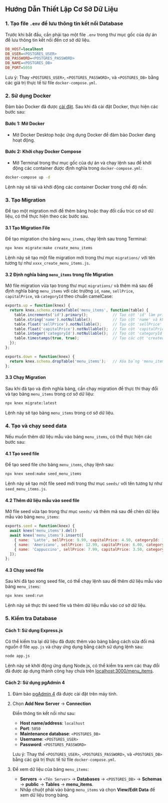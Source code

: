 ## Hướng Dẫn Thiết Lập Cơ Sở Dữ Liệu

### 1. Tạo file `.env` để lưu thông tin kết nối Database

Trước khi bắt đầu, cần phải tạo một file `.env` trong thư mục gốc của dự án để lưu thông tin kết nối đến cơ sở dữ liệu.

```ini
DB_HOST=localhost
DB_USER=<POSTGRES_USER>
DB_PASSWORD=<POSTGRES_PASSWORD>
DB_NAME=<POSTGRES_DB>
DB_PORT=5050
```

Lưu ý: Thay `<POSTGRES_USER>`, `<POSTGRES_PASSWORD>`, và `<POSTGRES_DB>` bằng các giá trị thực tế từ file `docker-compose.yml`.

### 2. Sử dụng Docker

Đảm bảo Docker đã được [cài đặt](https://docs.docker.com/desktop/setup/install/windows-install/). Sau khi đã cài đặt Docker, thực hiện các bước sau:

#### Bước 1: Mở Docker
- Mở Docker Desktop hoặc ứng dụng Docker để đảm bảo Docker đang hoạt động.

#### Bước 2: Khởi chạy Docker Compose
- Mở Terminal trong thư mục gốc của dự án và chạy lệnh sau để khởi động các container được định nghĩa trong `docker-compose.yml`:

```bash
docker-compose up -d
```

Lệnh này sẽ tải và khởi động các container Docker trong chế độ nền.

### 3. Tạo Migration

Để tạo một migration mới để thêm bảng hoặc thay đổi cấu trúc cơ sở dữ liệu, có thể thực hiện theo các bước sau.

#### 3.1 Tạo Migration File

Để tạo migration cho bảng `menu_items`, chạy lệnh sau trong Terminal:

```bash
npx knex migrate:make create_menu_items
```

Lệnh này sẽ tạo một file migration mới trong thư mục `migrations/` với tên tương tự như `xxxx_create_menu_items.js`.

#### 3.2 Định nghĩa bảng `menu_items` trong file Migration

Mở file migration vừa tạo trong thư mục `migrations/` và thêm mã sau để định nghĩa bảng `menu_items` với các trường `id`, `name`, `sellPrice`, `capitalPrice`, và `categoryId` theo chuẩn camelCase:

```js
exports.up = function(knex) {
  return knex.schema.createTable('menu_items', function(table) {
    table.increments('id').primary();           // Tạo cột 'id' làm primary key
    table.string('name').notNullable();         // Tạo cột 'name' và không cho phép giá trị null
    table.float('sellPrice').notNullable();     // Tạo cột 'sellPrice' và không cho phép giá trị null
    table.float('capitalPrice').notNullable();  // Tạo cột 'capitalPrice' và không cho phép giá trị null
    table.integer('categoryId').notNullable();  // Tạo cột 'categoryId' và không cho phép giá trị null
    table.timestamps(true, true);               // Tạo các cột 'created_at' và 'updated_at'
  });
};

exports.down = function(knex) {
  return knex.schema.dropTable('menu_items');   // Xóa bảng 'menu_items' nếu rollback
};
```

#### 3.3 Chạy Migration

Sau khi đã tạo và định nghĩa bảng, cần chạy migration để thực thi thay đổi và tạo bảng `menu_items` trong cơ sở dữ liệu:

```bash
npx knex migrate:latest
```

Lệnh này sẽ tạo bảng `menu_items` trong cơ sở dữ liệu.

### 4. Tạo và chạy seed data

Nếu muốn thêm dữ liệu mẫu vào bảng `menu_items`, có thể thực hiện các bước sau:

#### 4.1 Tạo seed file

Để tạo seed file cho bảng `menu_items`, chạy lệnh sau:

```bash
npx knex seed:make seed_menu_items
```

Lệnh này sẽ tạo một file seed mới trong thư mục `seeds/` với tên tương tự như `seed_menu_items.js`.

#### 4.2 Thêm dữ liệu mẫu vào seed file

Mở file seed vừa tạo trong thư mục `seeds/` và thêm mã sau để chèn dữ liệu mẫu vào bảng `menu_items`:

```js
exports.seed = function(knex) {
  await knex('menu_items').del()
  await knex('menu_items').insert([
    { name: 'Latte', sellPrice: 9.99, capitalPrice: 4.50, categoryId: 1 },
    { name: 'Americano', sellPrice: 12.99, capitalPrice: 6.00, categoryId: 2 },
    { name: 'Cappuccino', sellPrice: 7.99, capitalPrice: 3.50, categoryId: 3 },
  ]);
};
```

#### 4.3 Chạy seed file

Sau khi đã tạo xong seed file, có thể chạy lệnh sau để thêm dữ liệu mẫu vào bảng `menu_items`:

```bash
npx knex seed:run
```

Lệnh này sẽ thực thi seed file và thêm dữ liệu mẫu vào cơ sở dữ liệu.



### 5. Kiểm tra Database

#### Cách 1: Sử dụng Express.js

Có thể kiểm tra lại dữ liệu đã được thêm vào bảng bằng cách sửa đổi mã nguồn ở file `app.js` và chạy ứng dụng bằng cách sử dụng lệnh sau:

```bash
node app.js
```

Lệnh này sẽ khởi động ứng dụng Node.js, có thể kiểm tra xem các thay đổi đã được áp dụng thành công hay chưa trên [localhost:3000/menu_items](localhost:3000/menu_items).

#### Cách 2: Sử dụng pgAdmin 4

1. Đảm bảo [pgAdmin 4](https://www.postgresql.org/download/windows/) đã được cài đặt trên máy tính.

2. Chọn **Add New Server** -> **Connection**

   Điền thông tin kết nối như sau:
    - **Host name/address**: `localhost`
    - **Port**: `5050`
    - **Maintenance database**: `<POSTGRES_DB>`
    - **Username**: `<POSTGRES_USER>`
    - **Password**: `<POSTGRES_PASSWORD>`

    Lưu ý: Thay thế `<POSTGRES_USER>`, `<POSTGRES_PASSWORD>`, và `<POSTGRES_DB>` bằng các giá trị thực tế từ file `docker-compose.yml`.

4. Để xem dữ liệu của bảng `menu_items`:
    - **Servers** -> `<Tên Server>` -> **Databases** -> `<POSTGRES_DB>` -> **Schemas** -> **public** -> **Tables** -> **menu_items**.
    - Nhấp chuột phải vào bảng `menu_items` và chọn **View/Edit Data** để xem dữ liệu trong bảng.
